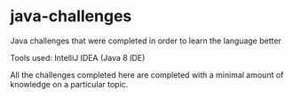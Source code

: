 # java-challenges
Java challenges that were completed in order to learn the language better

Tools used:
IntelliJ IDEA (Java 8 IDE)

All the challenges completed here are completed with a minimal amount of knowledge on a particular topic.
